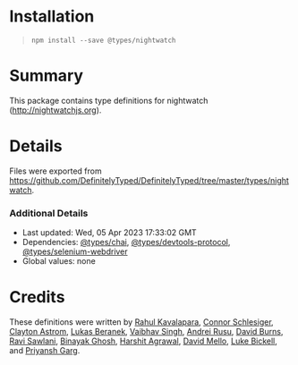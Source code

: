 # Installation
> `npm install --save @types/nightwatch`

# Summary
This package contains type definitions for nightwatch (http://nightwatchjs.org).

# Details
Files were exported from https://github.com/DefinitelyTyped/DefinitelyTyped/tree/master/types/nightwatch.

### Additional Details
 * Last updated: Wed, 05 Apr 2023 17:33:02 GMT
 * Dependencies: [@types/chai](https://npmjs.com/package/@types/chai), [@types/devtools-protocol](https://npmjs.com/package/@types/devtools-protocol), [@types/selenium-webdriver](https://npmjs.com/package/@types/selenium-webdriver)
 * Global values: none

# Credits
These definitions were written by [Rahul Kavalapara](https://github.com/rkavalap), [Connor Schlesiger](https://github.com/schlesiger), [Clayton Astrom](https://github.com/ClaytonAstrom), [Lukas Beranek](https://github.com/lloiser), [Vaibhav Singh](https://github.com/vaibhavsingh97), [Andrei Rusu](https://github.com/beatfactor), [David Burns](https://github.com/AutomatedTester), [Ravi Sawlani](https://github.com/gravityvi), [Binayak Ghosh](https://github.com/swrdfish), [Harshit Agrawal](https://github.com/harshit-bs), [David Mello](https://github.com/literallyMello), [Luke Bickell](https://github.com/lukebickell), and [Priyansh Garg](https://github.com/garg3133).
